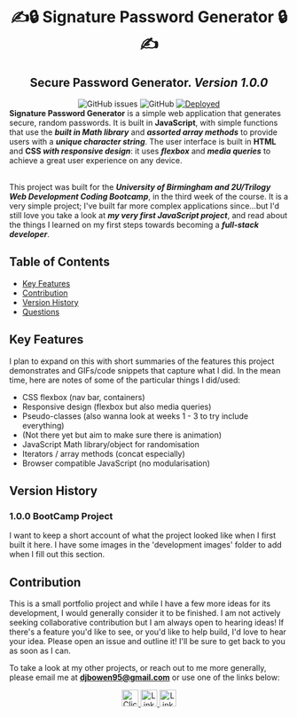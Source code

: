 <h1 align="center"> ✍️🔒 Signature Password Generator 🔒✍</h1>
<h2 align="center"> Secure Password Generator. <i> Version 1.0.0 </i> </h2>
<div align="center">
<img alt="GitHub issues" src="https://img.shields.io/github/issues/djbowen95/Signature-Password-Generator?style=flat-square">
<img alt="GitHub" src="https://img.shields.io/github/license/djbowen95/Signature-Password-Generator?style=flat-square">
<a href="https://djbowen95.github.io/Signature-Password-Generator/" target="blank"><img alt="Deployed" src="https://img.shields.io/badge/live%20deployment-click%20here!-blue?style=flat-square&logo=github"></a>
</div>
<strong>Signature Password Generator</strong> is a simple web application that generates secure, random passwords. It is built in <strong>JavaScript</strong>, with simple functions that use the <strong><em>built in Math library</em></strong> and <strong><em>assorted array methods</em></strong> to provide users with a <strong><em>unique character string</em></strong>. The user interface is built in  <strong>HTML</strong> and <strong>CSS<em> with responsive design</em></strong>: it uses <strong><em>flexbox</em></strong> and <strong><em>media queries</em></strong> to achieve a great user experience on any device.<br/><br/>

This project was built for the <strong><em>University of Birmingham and 2U/Trilogy Web Development Coding Bootcamp</em></strong>, in the third week of the course. It is a very simple project; I've built far more complex applications since...but I'd still love you take a look at <strong><em>my very first JavaScript project</em></strong>, and read about the things I learned on my first steps towards becoming a <strong><em>full-stack developer</em></strong>.
  
## Table of Contents
- [Key Features](#key-features)
- [Contribution](#contribution)
- [Version History](#version-history)
- [Questions](#questions)

## Key Features
I plan to expand on this with short summaries of the features this project demonstrates and GIFs/code snippets that capture what I did. In the mean time, here are notes of some of the particular things I did/used:
- CSS flexbox (nav bar, containers)
- Responsive design (flexbox but also media queries)
- Pseudo-classes (also wanna look at weeks 1 - 3 to try include everything)
- (Not there yet but aim to make sure there is animation)
- JavaScript Math library/object for randomisation
- Iterators / array methods (concat especially)
- Browser compatible JavaScript (no modularisation)

## Version History
### 1.0.0 BootCamp Project
I want to keep a short account of what the project looked like when I first built it here. I have some images in the 'development images' folder to add when I fill out this section. 

## Contribution
This is a small portfolio project and while I have a few more ideas for its development, I would generally consider it to be finished. I am not actively seeking collaborative contribution but I am always open to hearing ideas! If there's a feature you'd like to see, or you'd like to help build, I'd love to hear your idea. Please open an issue and outline it! I'll be sure to get back to you as soon as I can.

To take a look at my other projects, or reach out to me more generally, please email me at <strong>djbowen95@gmail.com</strong> or use one of the links below: 
<div align="center">
           <a href="mailto:djbowen95@gmail.com" target="blank">
              <img src="https://img.shields.io/badge/email-e4572e?style=for-the-badge&logo=data:image/svg+xml;base64,PHN2ZyB2aWV3Qm94PSIwIDAgOTYgOTYiIHhtbG5zPSJodHRwOi8vd3d3LnczLm9yZy8yMDAwL3N2ZyI+PHBhdGggZD0iTTkwIDEySDZhNS45OTcgNS45OTcgMCAwIDAtNiA2djYwYTUuOTk3IDUuOTk3IDAgMCAwIDYgNmg4NGE1Ljk5NyA1Ljk5NyAwIDAgMCA2LTZWMThhNS45OTcgNS45OTcgMCAwIDAtNi02Wm0tNiAxMnYyLjUxOUw0OCA0Ny4wOTIgMTIgMjYuNTE5VjI0Wk0xMiA3MlY0MC4zMzhMNDUuMDIzIDU5LjIxYTUuOTk2IDUuOTk2IDAgMCAwIDUuOTU0IDBMODQgNDAuMzM5VjcyWiIgZmlsbD0iI2ZmZmZmZiIgY2xhc3M9ImZpbGwtMDAwMDAwIj48L3BhdGg+PC9zdmc+"
                   alt="Click to Email" height="30"/>
            </a>
            <a href="https://www.linkedin.com/in/daniel-bowen-6266ba191/" target="blank">
              <img src="https://img.shields.io/badge/LinkedIn-0A66C2?style=for-the-badge&logo=linkedin"
                   alt="LinkedIn Profile" height="30"/>
            </a> 
            <a href="https://github.com/djbowen95" target="blank">
              <img src="https://img.shields.io/badge/GitHub-181717?style=for-the-badge&logo=github"
                   alt="LinkedIn Profile" height="30"/>
            </a> 
           
</div>
